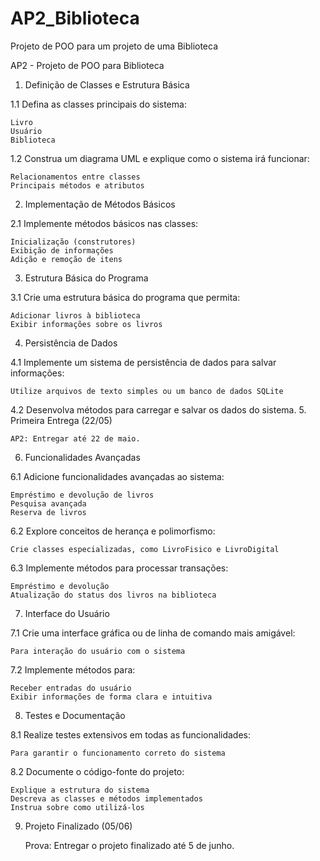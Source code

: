 # AP2_Biblioteca

Projeto de POO para um projeto de uma Biblioteca

AP2 - Projeto de POO para Biblioteca

1. Definição de Classes e Estrutura Básica

1.1 Defina as classes principais do sistema:

    Livro
    Usuário
    Biblioteca

1.2 Construa um diagrama UML e explique como o sistema irá funcionar:

    Relacionamentos entre classes
    Principais métodos e atributos

2. Implementação de Métodos Básicos

2.1 Implemente métodos básicos nas classes:

    Inicialização (construtores)
    Exibição de informações
    Adição e remoção de itens

3. Estrutura Básica do Programa

3.1 Crie uma estrutura básica do programa que permita:

    Adicionar livros à biblioteca
    Exibir informações sobre os livros

4. Persistência de Dados

4.1 Implemente um sistema de persistência de dados para salvar informações:

    Utilize arquivos de texto simples ou um banco de dados SQLite

4.2 Desenvolva métodos para carregar e salvar os dados do sistema.
5. Primeira Entrega (22/05)

    AP2: Entregar até 22 de maio.

6. Funcionalidades Avançadas

6.1 Adicione funcionalidades avançadas ao sistema:

    Empréstimo e devolução de livros
    Pesquisa avançada
    Reserva de livros

6.2 Explore conceitos de herança e polimorfismo:

    Crie classes especializadas, como LivroFisico e LivroDigital

6.3 Implemente métodos para processar transações:

    Empréstimo e devolução
    Atualização do status dos livros na biblioteca

7. Interface do Usuário

7.1 Crie uma interface gráfica ou de linha de comando mais amigável:

    Para interação do usuário com o sistema

7.2 Implemente métodos para:

    Receber entradas do usuário
    Exibir informações de forma clara e intuitiva

8. Testes e Documentação

8.1 Realize testes extensivos em todas as funcionalidades:

    Para garantir o funcionamento correto do sistema

8.2 Documente o código-fonte do projeto:

    Explique a estrutura do sistema
    Descreva as classes e métodos implementados
    Instrua sobre como utilizá-los

9. Projeto Finalizado (05/06)

    Prova: Entregar o projeto finalizado até 5 de junho.